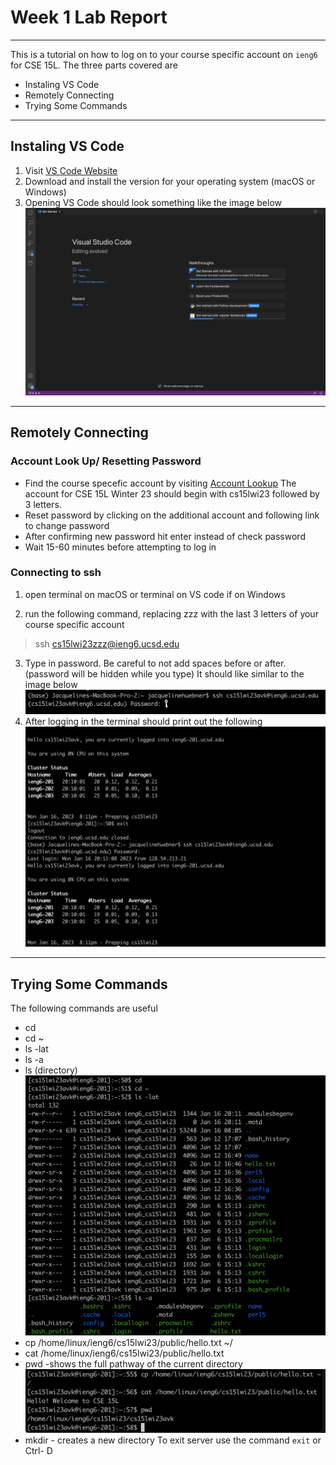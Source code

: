 # Week 1 Lab Report

---

This is a tutorial on how to log on to your course specific account on `ieng6` for CSE 15L. The three parts covered are 

* Instaling VS Code
* Remotely Connecting
* Trying Some Commands

---

## Instaling VS Code

1. Visit [VS Code Website](https://code.visualstudio.com/)
2. Download and install the version for your operating system (macOS or Windows)
3. Opening VS Code should look something like the image below
![Image](VSCode.png)

---

## Remotely Connecting

### Account Look Up/ Resetting Password
* Find the course specefic account by visiting [Account Lookup](https://sdacs.ucsd.edu/~icc/index.php)
The account for CSE 15L Winter 23 should begin with cs15lwi23 followed by 3 letters. 
* Reset password by clicking on the additional account and following link to change password
* After confirming new password hit enter instead of check password
* Wait 15-60 minutes before attempting to log in

### Connecting to ssh
1. open terminal on macOS or terminal on VS code if on Windows

2. run the following command, replacing zzz with the last 3 letters of your course specific account 
>ssh cs15lwi23zzz@ieng6.ucsd.edu

3. Type in password. Be careful to not add spaces before or after. (password will be hidden while you type) It should like similar to the image below
![Image](RemoteAccess.png)
4. After logging in the terminal should print out the following
![Image](lab1.png)

---

## Trying Some Commands

The following commands are useful
* cd
* cd ~
* ls -lat
* ls -a
* ls (directory)
![Image](TryCommands3.png)
* cp /home/linux/ieng6/cs15lwi23/public/hello.txt ~/
* cat /home/linux/ieng6/cs15lwi23/public/hello.txt
* pwd -shows the full pathway of the current directory
![Image](TryCommands4.png)
* mkdir - creates a new directory
To exit server use the command `exit` or Ctrl- D
  

